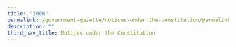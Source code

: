 ```yaml
---
title: "2006"
permalink: /government-gazette/notices-under-the-constitution/permalink/
description: ""
third_nav_title: Notices under the Constitution
---
```

